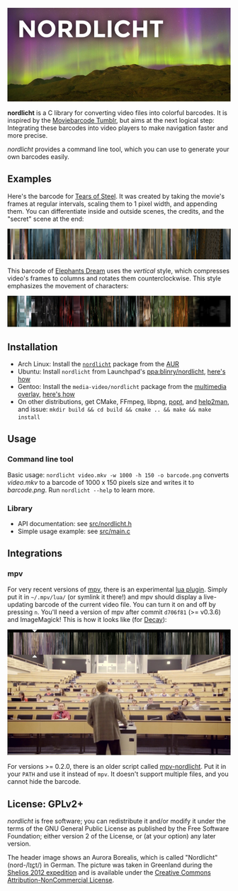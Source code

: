 ![](examples/nordlicht-logo.png)

**nordlicht** is a C library for converting video files into colorful barcodes. It is inspired by the [Moviebarcode Tumblr](http://moviebarcode.tumblr.com/), but aims at the next logical step: Integrating these barcodes into video players to make navigation faster and more precise.

*nordlicht* provides a command line tool, which you can use to generate your own barcodes easily.

## Examples

Here's the barcode for [Tears of Steel](http://tearsofsteel.org/). It was created by taking the movie's frames at regular intervals, scaling them to 1 pixel width, and appending them. You can differentiate inside and outside scenes, the credits, and the "secret" scene at the end:

![](examples/tears-of-steel.png)

This barcode of [Elephants Dream](http://www.elephantsdream.org/) uses the *vertical* style, which compresses video's frames to columns and rotates them counterclockwise. This style emphasizes the movement of characters:

![](examples/elephants-dream-vertical.png)

## Installation

- Arch Linux: Install the [`nordlicht`](https://aur.archlinux.org/packages/nordlicht/) package from the [AUR](https://wiki.archlinux.org/index.php/Arch_User_Repository)
- Ubuntu: Install `nordlicht` from Launchpad's [ppa:blinry/nordlicht](https://launchpad.net/~blinry/+archive/nordlicht), [here's how](https://help.launchpad.net/Packaging/PPA/InstallingSoftware)
- Gentoo: Install the `media-video/nordlicht` package from the [multimedia overlay](https://gitorious.org/gentoo-multimedia/gentoo-multimedia), [here's how](https://www.gentoo.org/proj/en/overlays/userguide.xml)
- On other distributions, get CMake, FFmpeg, libpng, [popt](http://freecode.com/projects/popt), and [help2man](https://www.gnu.org/software/help2man/), and issue: `mkdir build && cd build && cmake .. && make && make install`

## Usage

### Command line tool

Basic usage: `nordlicht video.mkv -w 1000 -h 150 -o barcode.png` converts *video.mkv* to a barcode of 1000 x 150 pixels size and writes it to *barcode.png*. Run `nordlicht --help` to learn more.

### Library

- API documentation: see [src/nordlicht.h](src/nordlicht.h)
- Simple usage example: see [src/main.c](src/main.c)

## Integrations

### mpv

For very recent versions of [mpv](http://mpv.io/), there is an experimental [lua plugin](/utils/mpv-nordlicht.lua). Simply put it in `~/.mpv/lua/` (or symlink it there!) and mpv should display a live-updating barcode of the current video file. You can turn it on and off by pressing `n`. You'll need a version of mpv after commit `d706f81` (>= v0.3.6) and ImageMagick! This is how it looks like (for [Decay](http://www.decayfilm.com/)):

![](/examples/mpv-integration.png)

For versions >= 0.2.0, there is an older script called [mpv-nordlicht](/utils/mpv-nordlicht). Put it in your `PATH` and use it instead of `mpv`. It doesn't support multiple files, and you cannot hide the barcode. 

## License: GPLv2+

*nordlicht* is free software; you can redistribute it and/or modify it under the terms of the GNU General Public License as published by the Free Software Foundation; either version 2 of the License, or (at your option) any later version.

The header image shows an Aurora Borealis, which is called "Nordlicht" (nord-/lɪ[ç](https://en.wikipedia.org/wiki/Voiceless_palatal_fricative)t/) in German. The picture was taken in Greenland during the [Shelios 2012 expedition](http://shelios.com/sh2012) and is available under the [Creative Commons Attribution-NonCommercial License](https://creativecommons.org/licenses/by-nc/2.0/).
